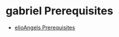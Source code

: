 # gabriel Prerequisites

- [elioAngels Prerequisites](//docs.elioway/./elioangels/doc/prerequisites)
